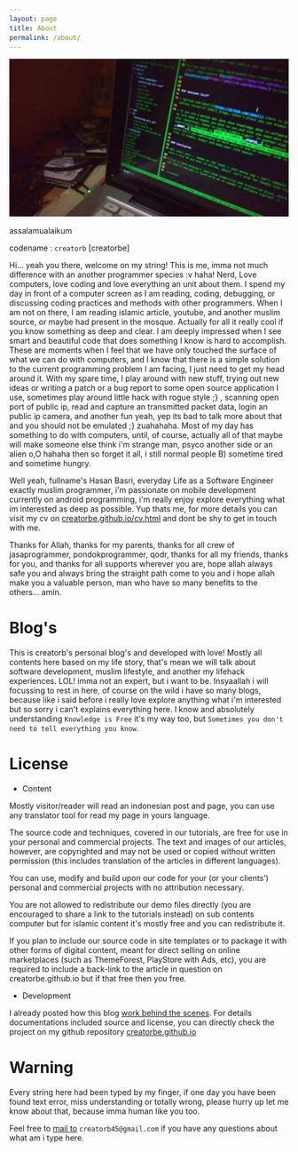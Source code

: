 ```yaml
---
layout: page
title: About
permalink: /about/
---
```


[![creatorbelinkslive](https://raw.githubusercontent.com/creatorbe/creatorbe.github.io/master/static/img/creatorbe-links-realpics.jpg)](https://creatorbe.github.io/en/git/minds/2015/10/26/gh-pages-creatorbe.html)

assalamualaikum

codename : `creatorb` [creatorbe]

Hi... yeah you there, welcome on my string! This is me, imma not much difference with an another programmer species :v haha! Nerd, Love computers, love coding and love everything an unit about them. I spend my day in front of a computer screen as I am reading, coding, debugging, or discussing coding practices and methods with other programmers. When I am not on there, I am reading islamic article, youtube, and another muslim source, or maybe had present in the mosque. Actually for all it really cool if you know something as deep and clear. I am deeply impressed when I see smart and beautiful code that does something I know is hard to accomplish. These are moments when I feel that we have only touched the surface of what we can do with computers, and I know that there is a simple solution to the current programming problem I am facing, I just need to get my head around it. With my spare time, I play around with new stuff, trying out new ideas or writing a patch or a bug report to some open source application I use, sometimes play around little hack with rogue style ;} , scanning open port of public ip, read and capture an transmitted packet data, login an public ip camera, and another fun yeah, yep its bad to talk more about that and you should not be emulated ;} zuahahaha. Most of my day has something to do with computers, until, of course, actually all of that maybe will make someone else think i'm strange man, psyco another side or an alien o,O hahaha then so forget it all, i still normal people B) sometime tired and sometime hungry.

Well yeah, fullname's Hasan Basri, everyday Life as a Software Engineer exactly muslim programmer, i'm passionate on mobile development currently on android programming, i'm really enjoy explore everything what im interested as deep as possible. Yup thats me, for more details you can visit my cv on [creatorbe.github.io/cv.html](https://creatorbe.github.io/cv.html) and dont be shy to get in touch with me.

Thanks for Allah, thanks for my parents, thanks for all crew of jasaprogrammer, pondokprogrammer, qodr, thanks for all my friends, thanks for you, and thanks for all supports wherever you are, hope allah always safe you and always bring the straight path come to you and i hope allah make you a valuable person, man who have so many benefits to the others... amin.


Blog's
======

This is creatorb's personal blog's and developed with love! Mostly all contents here based on my life story, that's mean we will talk about software development, muslim lifestyle, and another my lifehack experiences. LOL! imma not an expert, but i want to be. Insyaallah i will focussing to rest in here, of course on the wild i have so many blogs, because like i said before i really love explore anything what i'm interested but so sorry i can't explains everything here. I know and absolutely understanding `Knowledge is Free` it's my way too, but `Sometimes you don't need to tell everything you know`.


License
=======

* Content

Mostly visitor/reader will read an indonesian post and page, you can use any translator tool for read my page in yours language.

The source code and techniques, covered in our tutorials, are free for use in your personal and commercial projects. The text and images of our articles, however, are copyrighted and may not be used or copied without written permission (this includes translation of the articles in different languages).

You can use, modify and build upon our code for your (or your clients’) personal and commercial projects with no attribution necessary.

You are not allowed to redistribute our demo files directly (you are encouraged to share a link to the tutorials instead) on sub contents computer but for islamic content it's mostly free and you can redistribute it.

If you plan to include our source code in site templates or to package it with other forms of digital content, meant for direct selling on online marketplaces (such as ThemeForest, PlayStore with Ads, etc), you are required to include a back-link to the article in question on creatorbe.github.io but if that free then you free.

* Development

I already posted how this blog [work behind the scenes](https://creatorbe.github.io/en/git/minds/2015/10/26/gh-pages-creatorbe.html). For details documentations included source and license, you can directly check the project on my github repository [creatorbe.github.io](https://github.com/creatorbe/creatorbe.github.io)


Warning
=======

Every string here had been typed by my finger, if one day you have been found text error, miss understanding or totally wrong, please hurry up let me know about that, because imma human like you too.

Feel free to [mail to](mailto:creatorb45@gmail.com) `creatorb45@gmail.com` if you have any questions about what am i type here.
